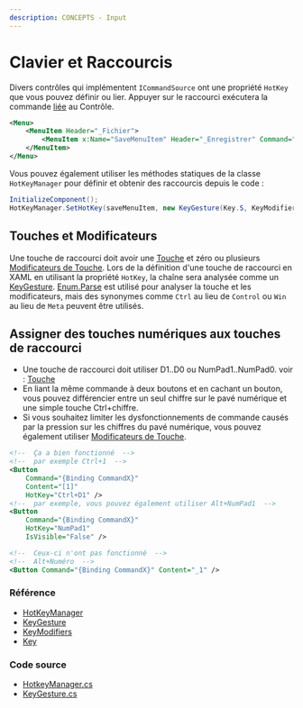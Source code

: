 ```yaml
---
description: CONCEPTS - Input
---
```


# Clavier et Raccourcis

Divers contrôles qui implémentent `ICommandSource` ont une propriété `HotKey` que vous pouvez définir ou lier. Appuyer sur le raccourci exécutera la commande [liée](../../basics/user-interface/adding-interactivity#utilisation-des-commandes) au Contrôle.

```xml
<Menu>
    <MenuItem Header="_Fichier">
        <MenuItem x:Name="SaveMenuItem" Header="_Enregistrer" Command="{Binding SaveCommand}" HotKey="Ctrl+S"/>
    </MenuItem>
</Menu>
```

Vous pouvez également utiliser les méthodes statiques de la classe `HotKeyManager` pour définir et obtenir des raccourcis depuis le code :
```csharp
InitializeComponent();
HotKeyManager.SetHotKey(saveMenuItem, new KeyGesture(Key.S, KeyModifiers.Control));
```

## Touches et Modificateurs

Une touche de raccourci doit avoir une [Touche](http://reference.avaloniaui.net/api/Avalonia.Input/Key/) et zéro ou plusieurs [Modificateurs de Touche](http://reference.avaloniaui.net/api/Avalonia.Input/KeyModifiers/). Lors de la définition d'une touche de raccourci en XAML en utilisant la propriété `HotKey`, la chaîne sera analysée comme un [KeyGesture](http://reference.avaloniaui.net/api/Avalonia.Input/KeyGesture/). [Enum.Parse](https://docs.microsoft.com/en-us/dotnet/api/system.enum.parse) est utilisé pour analyser la touche et les modificateurs, mais des synonymes comme `Ctrl` au lieu de `Control` ou `Win` au lieu de `Meta` peuvent être utilisés.

## Assigner des touches numériques aux touches de raccourci

- Une touche de raccourci doit utiliser D1..D0 ou NumPad1..NumPad0.
  voir : [Touche](http://reference.avaloniaui.net/api/Avalonia.Input/Key/)
- En liant la même commande à deux boutons et en cachant un bouton, vous pouvez différencier entre un seul chiffre sur le pavé numérique et une simple touche Ctrl+chiffre.
- Si vous souhaitez limiter les dysfonctionnements de commande causés par la pression sur les chiffres du pavé numérique, vous pouvez également utiliser [Modificateurs de Touche](http://reference.avaloniaui.net/api/Avalonia.Input/KeyModifiers/).

```xml
<!--  Ça a bien fonctionné  -->
<!--  par exemple Ctrl+1  -->
<Button
    Command="{Binding CommandX}"
    Content="[1]"
    HotKey="Ctrl+D1" />
<!--  par exemple, vous pouvez également utiliser Alt+NumPad1  -->
<Button
    Command="{Binding CommandX}"
    HotKey="NumPad1"
    IsVisible="False" />

<!--  Ceux-ci n'ont pas fonctionné  -->
<!--  Alt+Numéro  -->
<Button Command="{Binding CommandX}" Content="_1" />
```

### Référence

* [HotKeyManager](http://reference.avaloniaui.net/api/Avalonia.Controls/HotKeyManager/)
* [KeyGesture](http://reference.avaloniaui.net/api/Avalonia.Input/KeyGesture/)
* [KeyModifiers](http://reference.avaloniaui.net/api/Avalonia.Input/KeyModifiers/)
* [Key](http://reference.avaloniaui.net/api/Avalonia.Input/Key/)

### Code source

* [HotkeyManager.cs](https://github.com/AvaloniaUI/Avalonia/blob/master/src/Avalonia.Controls/HotkeyManager.cs)
* [KeyGesture.cs](https://github.com/AvaloniaUI/Avalonia/blob/master/src/Avalonia.Input/KeyGesture.cs)
